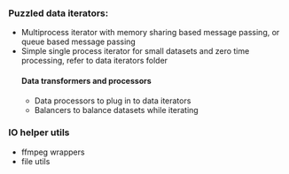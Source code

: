 ### Puzzled data iterators:
* Multiprocess iterator with memory sharing based message passing, or queue based message passing 
* Simple single process iterator for small datasets and zero time processing, refer to data iterators folder 
    #### Data transformers and processors  
    * Data processors to plug in to data iterators
    * Balancers to balance datasets while iterating

### IO helper utils
* ffmpeg wrappers
* file utils